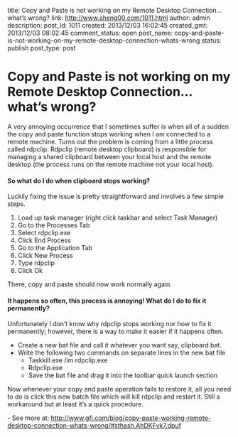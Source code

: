 title: Copy and Paste is not working on my Remote Desktop Connection… what’s wrong?
link: http://www.sheng00.com/1011.html
author: admin
description: 
post_id: 1011
created: 2013/12/03 16:02:45
created_gmt: 2013/12/03 08:02:45
comment_status: open
post_name: copy-and-paste-is-not-working-on-my-remote-desktop-connection-whats-wrong
status: publish
post_type: post

# Copy and Paste is not working on my Remote Desktop Connection… what’s wrong?

A very annoying occurrence that I sometimes suffer is when all of a sudden the copy and paste function stops working when I am connected to a remote machine. Turns out the problem is coming from a little process called rdpclip. Rdpclip (remote desktop clipboard) is responsible for managing a shared clipboard between your local host and the remote desktop (the process runs on the remote machine not your local host). 

#### So what do I do when clipboard stops working?

Luckily fixing the issue is pretty straightforward and involves a few simple steps. 

  1. Load up task manager (right click taskbar and select Task Manager) 
  2. Go to the Processes Tab 
  3. Select rdpclip.exe 
  4. Click End Process 
  5. Go to the Application Tab 
  6. Click New Process 
  7. Type rdpclip 
  8. Click Ok

There, copy and paste should now work normally again. 

#### It happens so often, this process is annoying! What do I do to fix it permanently?

Unfortunately I don’t know why rdpclip stops working nor how to fix it permanently; however, there is a way to make it easier if it happens often. 

  * Create a new bat file and call it whatever you want say, clipboard.bat. 
  * Write the following two commands on separate lines in the new bat file 
    * Taskkill.exe /im rdpclip.exe 
    * Rdpclip.exe 
    * Save the bat file and drag it into the toolbar quick launch section

Now whenever your copy and paste operation fails to restore it, all you need to do is click this new batch file which will kill rdpclip and restart it. Still a workaround but at least it’s a quick procedure. 

\- See more at: http://www.gfi.com/blog/copy-paste-working-remote-desktop-connection-whats-wrong/#sthash.AhDKFvk7.dpuf